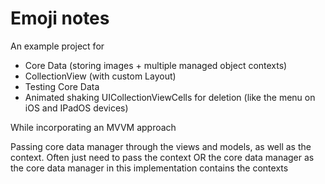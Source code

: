 # Emoji notes

An example project for
- Core Data (storing images + multiple managed object contexts)
- CollectionView (with custom Layout)
- Testing Core Data
- Animated shaking UICollectionViewCells for deletion (like the menu on iOS and IPadOS devices)

While incorporating an MVVM approach

Passing core data manager through the views and models, as well as the context.
Often just need to pass the context OR the core data manager as the core data manager in this implementation contains the contexts
